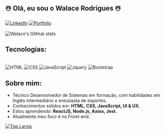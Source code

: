 ## ☃️ Olá, eu sou o Walace Rodrigues ☃️
[![LinkedIn](https://img.shields.io/badge/LinkedIn-0077B5?style=for-the-badge&logo=linkedin&logoColor=white)](https://www.linkedin.com/in/walace-rodrigues/)
[![Portfolio](https://img.shields.io/badge/Portfolio-%23000000.svg?style=for-the-badge&logo=firefox&logoColor=#FF7139)](https://walace-rodrigues.github.io/portfolio/)<br/> <br/>
![Walace's GitHub stats](https://github-readme-stats.vercel.app/api?username=walace-rodrigues&show_icons=true&theme=tokyonight)

## Tecnologias:
<div display="inline_block"><br/>
     <img align="center" alt="HTML" src="https://img.shields.io/badge/html5-%23E34F26.svg?style=for-the-badge&logo=html5&logoColor=white">
     <img align="center" alt="CSS" src="https://img.shields.io/badge/css3-%231572B6.svg?style=for-the-badge&logo=css3&logoColor=white">
     <img align="center" alt="JavaScript" src="https://img.shields.io/badge/javascript-%23323330.svg?style=for-the-badge&logo=javascript&logoColor=%23F7DF1E">
     <img align="center" alt="Jquery" src="https://img.shields.io/badge/jquery-%230769AD.svg?style=for-the-badge&logo=jquery&logoColor=white">
     <img align="center" alt="Bootstrap" src="https://img.shields.io/badge/bootstrap-%238511FA.svg?style=for-the-badge&logo=bootstrap&logoColor=white">
</div>

## Sobre mim:
- Técnico Desenvolvedor de Sistemas em formação, com habilidades em Inglês intermediário e entusiasta de esportes. <br/>
- Conhecimentos sólidos em: <strong>HTML, CSS, JavaScript, UI & UX.</strong><br/>
- Estou aprendendo: <strong>ReactJS, Node.js, Axios, Jest.</strong><br/>
- Atualmente meu foco é no Front-end.

[![Top Langs](https://github-readme-stats.vercel.app/api/top-langs/?username=walace-rodrigues)](https://github.com/anuraghazra/github-readme-stats)
